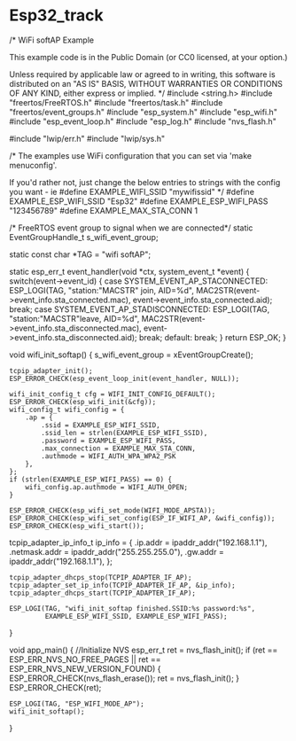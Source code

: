# Esp32_track
/*  WiFi softAP Example

   This example code is in the Public Domain (or CC0 licensed, at your option.)

   Unless required by applicable law or agreed to in writing, this
   software is distributed on an "AS IS" BASIS, WITHOUT WARRANTIES OR
   CONDITIONS OF ANY KIND, either express or implied.
*/
#include <string.h>
#include "freertos/FreeRTOS.h"
#include "freertos/task.h"
#include "freertos/event_groups.h"
#include "esp_system.h"
#include "esp_wifi.h"
#include "esp_event_loop.h"
#include "esp_log.h"
#include "nvs_flash.h"

#include "lwip/err.h"
#include "lwip/sys.h"

/* The examples use WiFi configuration that you can set via 'make menuconfig'.

   If you'd rather not, just change the below entries to strings with
   the config you want - ie #define EXAMPLE_WIFI_SSID "mywifissid"
*/
#define EXAMPLE_ESP_WIFI_SSID      "Esp32"
#define EXAMPLE_ESP_WIFI_PASS      "123456789"
#define EXAMPLE_MAX_STA_CONN       1

/* FreeRTOS event group to signal when we are connected*/
static EventGroupHandle_t s_wifi_event_group;

static const char *TAG = "wifi softAP";

static esp_err_t event_handler(void *ctx, system_event_t *event)
{
    switch(event->event_id) {
    case SYSTEM_EVENT_AP_STACONNECTED:
        ESP_LOGI(TAG, "station:"MACSTR" join, AID=%d",
                 MAC2STR(event->event_info.sta_connected.mac),
                 event->event_info.sta_connected.aid);
        break;
    case SYSTEM_EVENT_AP_STADISCONNECTED:
        ESP_LOGI(TAG, "station:"MACSTR"leave, AID=%d",
                 MAC2STR(event->event_info.sta_disconnected.mac),
                 event->event_info.sta_disconnected.aid);
        break;
    default:
        break;
    }
    return ESP_OK;
}

void wifi_init_softap()
{
    s_wifi_event_group = xEventGroupCreate();

    tcpip_adapter_init();
    ESP_ERROR_CHECK(esp_event_loop_init(event_handler, NULL));

    wifi_init_config_t cfg = WIFI_INIT_CONFIG_DEFAULT();
    ESP_ERROR_CHECK(esp_wifi_init(&cfg));
    wifi_config_t wifi_config = {
        .ap = {
            .ssid = EXAMPLE_ESP_WIFI_SSID,
            .ssid_len = strlen(EXAMPLE_ESP_WIFI_SSID),
            .password = EXAMPLE_ESP_WIFI_PASS,
            .max_connection = EXAMPLE_MAX_STA_CONN,
            .authmode = WIFI_AUTH_WPA_WPA2_PSK
        },
    };
    if (strlen(EXAMPLE_ESP_WIFI_PASS) == 0) {
        wifi_config.ap.authmode = WIFI_AUTH_OPEN;
    }

    ESP_ERROR_CHECK(esp_wifi_set_mode(WIFI_MODE_APSTA));
    ESP_ERROR_CHECK(esp_wifi_set_config(ESP_IF_WIFI_AP, &wifi_config));
    ESP_ERROR_CHECK(esp_wifi_start());
	
tcpip_adapter_ip_info_t ip_info = {
        .ip.addr      = ipaddr_addr("192.168.1.1"),
        .netmask.addr = ipaddr_addr("255.255.255.0"),
        .gw.addr      = ipaddr_addr("192.168.1.1"),
    };

    tcpip_adapter_dhcps_stop(TCPIP_ADAPTER_IF_AP);
    tcpip_adapter_set_ip_info(TCPIP_ADAPTER_IF_AP, &ip_info);
    tcpip_adapter_dhcps_start(TCPIP_ADAPTER_IF_AP);
	
    ESP_LOGI(TAG, "wifi_init_softap finished.SSID:%s password:%s",
             EXAMPLE_ESP_WIFI_SSID, EXAMPLE_ESP_WIFI_PASS);
}

void app_main()
{
    //Initialize NVS
    esp_err_t ret = nvs_flash_init();
    if (ret == ESP_ERR_NVS_NO_FREE_PAGES || ret == ESP_ERR_NVS_NEW_VERSION_FOUND) {
      ESP_ERROR_CHECK(nvs_flash_erase());
      ret = nvs_flash_init();
    }
    ESP_ERROR_CHECK(ret);
    
    ESP_LOGI(TAG, "ESP_WIFI_MODE_AP");
    wifi_init_softap();
}
